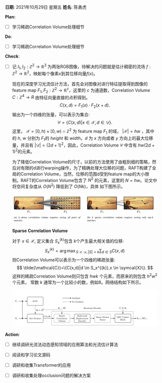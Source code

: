 **日期**: 2021年10月29日 星期五      **姓名**: 陈勇虎 

**Plan:**

- [ ] 学习稀疏Correlation Volume处理细节

**Do**:

- [ ] 学习稀疏Correlation Volume处理细节

**Check**:

- [ ] 记 $I_1, I_2: \mathbb{Z}^2 \rightarrow \mathbb{R}^3$ 为两张RGB图像，待解决的问题就是估计稠密的流场 $f:\mathbb{Z}^2\rightarrow\mathbb{R}^2$，映射每个像素x到其位移向量$f(x)$。

  现在的深度学习光流估计方法，首先会对图像对进行特征提取得到图像的feature map $F_1,F_2:\mathbb{Z}^2\rightarrow\mathbb{R}^c$，这里的 $c$ 为通道数，Correlation Volume $C : \mathbb{Z}^4 \rightarrow R$ 由特征向量直接的点积得到。
  $$
  C(x,d)=F_1(x)\cdot F_2(x + d).
  $$
  输出为一个四维的张量，可以表示为集合:
  $$
  \mathcal{C}=\{C(x,d)|x\in \mathcal{X}, d \in \mathcal{D}\}.
  $$
  这里， $\mathcal{X} = [0, h
  ) \times[0, w) \cap \mathbb{Z}^2$ 为 feature map $F_1$ 的域， $|\mathcal{X}| = hw$ ，其中的 $h$, $w$ 分别为 $F_1$的 $height$ 和 $width$。$d$ 为 $x$ 方向或者 $y$  方向上的最大位移量，并且有 $|\mathcal{D}| = (2d+1)^2$，因此，Correlation Volume $\mathcal{C}$ 中含有 $hw(2d+1)^2$的元素。
  
  为了降低Correlation Volume的尺寸，以前的方法使用了由粗到细的策略，然后对有限的d进行warping操作，为了精确处理大位移的问题，RAFT构建了全局的Correlation Volume，当然，位移的范围d受到feature map的大小限制。RAFT的Correlation Volume包含了 $N^2$ 的元素，这里的 $N = hw$。论文中将空间复杂度从 $O(N^2)$  降低到了 $O(Nk)$，具体 如下图所示。
  
  <img src="./images/SCV2.png" style="zoom:60%;" />
  
  **Sparse Correlation Volume**
  
  对于 $x\in \mathcal{X}$, 定义集合 $S_x^{(k)}$包含 $k$个产生最大相关值的位移:
  $$
  S_x^{(k)} = {\arg \max}_{S \subset \mathcal{D},|S|=k}\sum_{d\in S}C(x,d)
  $$
  则Correlation Volume可以表示为一个四维的稀疏张量:
  $$
  \tilde{\mathcal{C}}=\{C(x,d)|d \in S_x^{(k)},x \in \symcal{X}\}.
  $$
  这样的稀疏Correlation Volume则只包含 $hwk$ 个元素，而原来的则包含 $h^2w^2$ 个元素， 常数 $k$ 通常为一个比较小的数，例如8。网络结构如下所示。
  
  <img src="./images/SCV3.png" style="zoom:60%;" />


**Action**:

- [ ] 继续调研光流法动态感知领域的应用算法和光流估计算法
- [ ] 阅读和学习论文源码
- [ ] 调研和收集Transformer的应用
- [ ] 调研和收集处理occlusion问题的解决方案

